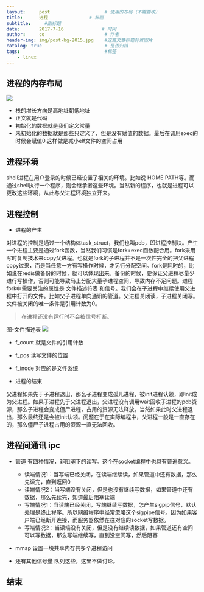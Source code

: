 ```yaml
---
layout:     post                    # 使用的布局（不需要改）
title:      进程               # 标题 
subtitle:     #副标题
date:       2017-7-16              # 时间
author:     co                      # 作者
header-img: img/post-bg-2015.jpg    #这篇文章标题背景图片
catalog: true                       # 是否归档
tags:                               #标签
    - linux
---
```

## 进程的内存布局

![](https://gitee.com/whatplane/resource/raw/master/img/wx_20190313160941-min.png)
- 栈的增长方向是高地址朝低地址
- 正文就是代码
- 初始化的数据就是我们定义常量
- 未初始化的数据就是那些只定义了，但是没有赋值的数据。最后在调用exec的时候会赋值0.这样做是减小elf文件的空间占用


## 进程环境
shell进程在用户登录的时候已经设置了相关的环境。比如说 HOME PATH等。而通过shell执行一个程序，则会继承者这些环境。当然新的程序，也就是进程可以更改这些环境，从此与父进程环境独立开来。
## 进程控制
- 进程的产生

对进程的控制是通过一个结构体task_struct，我们也叫pcb，即进程控制块。产生一个进程主要是通过fork函数，当然我们习惯是fork+exec函数配合用。fork采用写时复制技术来copy父进程。也就是fork的子进程并不是一次性完全的把父进程copy过来，而是当任意一方有写操作时候，才另行分配空间。fork是耗时的，比如说在redis做备份的时候，就可以体现出来。备份的时候，要保证父进程尽量少进行写操作，否则可能导致马上分配大量子进程空间，导致内存不足问题。进程fork中需要关注的属性是 文件描述符表 和信号。我们会在子进程中继续使用父进程中打开的文件。比如父子进程单向通讯的管道。父进程关闭读，子进程关闭写。文件被关闭的唯一条件是引用计数为0。
> 在进程还没有运行时不会被信号打断。

图-文件描述表
![](https://gitee.com/whatplane/resource/raw/master/img/wx_20190225172216-min.png)
  - f_count 就是文件的引用计数
  - f_pos 读写文件的位置
  - f_inode 对应的是文件系统


- 进程的结束

父进程如果先于子进程退出，那么子进程变成孤儿进程，被init进程认领，即init成为父进程。如果子进程先于父进程退出，父进程没有调用wait回收子进程的pcb资源，那么子进程会变成僵尸进程，占用的资源无法释放。当然如果此时父进程退出，那么最终还是会被init认领。问题在于在实际编程中，父进程一般是一直存在的，那么僵尸子进程占用的资源一直无法回收。



## 进程间通讯 ipc

- 管道 有四种情况，非阻塞下的读写。这个在socket编程中也具有普遍意义。
  - 读端情况1：当写端已经关闭，在读端继续读，如果管道中还有数据，那么先读完，直到返回0
  - 读端情况2：当写端没有关闭，但是也没有继续写数据，如果管道中还有数据，那么先读完，知道最后阻塞读端
  - 写端情况1：当读端已经关闭，写端继续写数据，怎产生sigpip信号，默认处理是终止程序。所以网络程序中经常忽略这个sigpipe信号。因为如果客户端已经断开连接，而服务器依然在往对应的socket写数据。
  - 写端情况2：当读端没有关闭，但是没有继续读数据，如果管道还有空间可以写数据，那么写端继续写，直到没空间写，然后阻塞

- mmap 设置一块共享内存共多个进程访问
- 还有其他信号量 队列这些，这里不做讨论。

## 结束